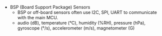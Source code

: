 
* BSP (Board Support Package) Sensors
	* BSP or off-board sensors often use I2C, SPI, UART to communicate with the main MCU.
	* audio (dB), temperature (°C), humidity (%RH), pressure (hPa), gyroscope (°/s), accelerometer (m/s), magnetometer (G)